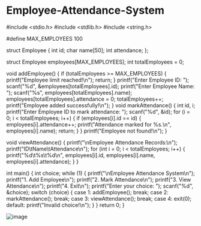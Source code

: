 # Employee-Attendance-System
#include <stdio.h>
#include <stdlib.h>
#include <string.h>

#define MAX_EMPLOYEES 100

struct Employee {
    int id;
    char name[50];
    int attendance;
};

struct Employee employees[MAX_EMPLOYEES];
int totalEmployees = 0;

void addEmployee() {
    if (totalEmployees >= MAX_EMPLOYEES) {
        printf("Employee limit reached!\n");
        return;
    }
    printf("Enter Employee ID: ");
    scanf("%d", &employees[totalEmployees].id);
    printf("Enter Employee Name: ");
    scanf("%s", employees[totalEmployees].name);
    employees[totalEmployees].attendance = 0;
    totalEmployees++;
    printf("Employee added successfully!\n");
}
void markAttendance() {
    int id, i;
    printf("Enter Employee ID to mark attendance: ");
    scanf("%d", &id);
    for (i = 0; i < totalEmployees; i++) {
        if (employees[i].id == id) {
            employees[i].attendance++;
            printf("Attendance marked for %s.\n", employees[i].name);
            return;
        }
    }
    printf("Employee not found!\n");
}

void viewAttendance() {
    printf("\nEmployee Attendance Records:\n");
    printf("ID\tName\tAttendance\n");
    for (int i = 0; i < totalEmployees; i++) {
        printf("%d\t%s\t%d\n", employees[i].id, employees[i].name, employees[i].attendance);
    }
}

int main() {
    int choice;
    while (1) {
        printf("\nEmployee Attendance System\n");
        printf("1. Add Employee\n");
        printf("2. Mark Attendance\n");
        printf("3. View Attendance\n");
        printf("4. Exit\n");
        printf("Enter your choice: ");
        scanf("%d", &choice);
        switch (choice) {
            case 1: addEmployee(); break;
            case 2: markAttendance(); break;
            case 3: viewAttendance(); break;
            case 4: exit(0);
            default: printf("Invalid choice!\n");
        }
    }
    return 0;
}

![image](https://github.com/user-attachments/assets/840a1338-396d-4f07-8e23-71e494be2661)

